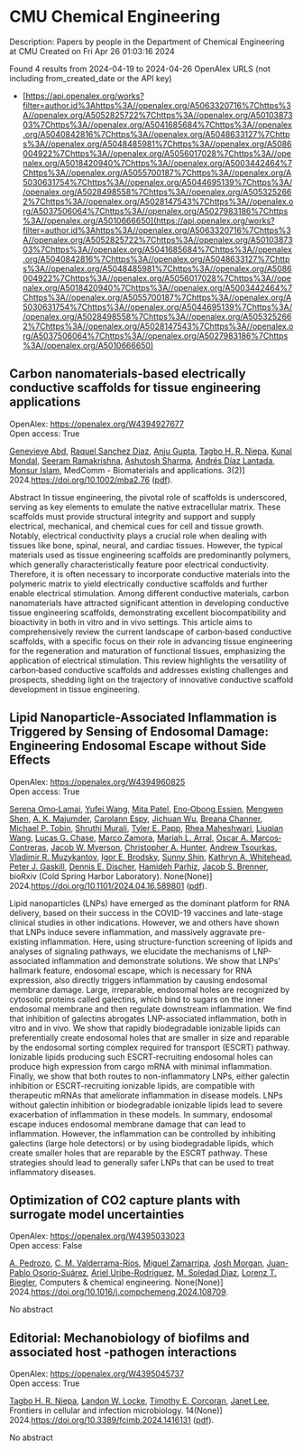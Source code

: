 # CMU Chemical Engineering
Description: Papers by people in the Department of Chemical Engineering at CMU
Created on Fri Apr 26 01:03:16 2024

Found 4 results from 2024-04-19 to 2024-04-26
OpenAlex URLS (not including from_created_date or the API key)
- [https://api.openalex.org/works?filter=author.id%3Ahttps%3A//openalex.org/A5063320716%7Chttps%3A//openalex.org/A5052825722%7Chttps%3A//openalex.org/A5010387303%7Chttps%3A//openalex.org/A5041685684%7Chttps%3A//openalex.org/A5040842816%7Chttps%3A//openalex.org/A5048633127%7Chttps%3A//openalex.org/A5048485981%7Chttps%3A//openalex.org/A5086004922%7Chttps%3A//openalex.org/A5056017028%7Chttps%3A//openalex.org/A5018420940%7Chttps%3A//openalex.org/A5003442464%7Chttps%3A//openalex.org/A5055700187%7Chttps%3A//openalex.org/A5030631754%7Chttps%3A//openalex.org/A5044695139%7Chttps%3A//openalex.org/A5028498558%7Chttps%3A//openalex.org/A5053252662%7Chttps%3A//openalex.org/A5028147543%7Chttps%3A//openalex.org/A5037506064%7Chttps%3A//openalex.org/A5027983186%7Chttps%3A//openalex.org/A5010666650](https://api.openalex.org/works?filter=author.id%3Ahttps%3A//openalex.org/A5063320716%7Chttps%3A//openalex.org/A5052825722%7Chttps%3A//openalex.org/A5010387303%7Chttps%3A//openalex.org/A5041685684%7Chttps%3A//openalex.org/A5040842816%7Chttps%3A//openalex.org/A5048633127%7Chttps%3A//openalex.org/A5048485981%7Chttps%3A//openalex.org/A5086004922%7Chttps%3A//openalex.org/A5056017028%7Chttps%3A//openalex.org/A5018420940%7Chttps%3A//openalex.org/A5003442464%7Chttps%3A//openalex.org/A5055700187%7Chttps%3A//openalex.org/A5030631754%7Chttps%3A//openalex.org/A5044695139%7Chttps%3A//openalex.org/A5028498558%7Chttps%3A//openalex.org/A5053252662%7Chttps%3A//openalex.org/A5028147543%7Chttps%3A//openalex.org/A5037506064%7Chttps%3A//openalex.org/A5027983186%7Chttps%3A//openalex.org/A5010666650)

## Carbon nanomaterials‐based electrically conductive scaffolds for tissue engineering applications   

OpenAlex: https://openalex.org/W4394927677    
Open access: True
    
[Genevieve Abd](https://openalex.org/A5095772138), [Raquel Sanchez Diaz](https://openalex.org/A5003766948), [Anju Gupta](https://openalex.org/A5076052042), [Tagbo H. R. Niepa](https://openalex.org/A5044695139), [Kunal Mondal](https://openalex.org/A5041703687), [Seeram Ramakrishna](https://openalex.org/A5077698461), [Ashutosh Sharma](https://openalex.org/A5052056626), [Andrés Díaz Lantada](https://openalex.org/A5082691724), [Monsur Islam](https://openalex.org/A5071469750), MedComm - Biomaterials and applications. 3(2)] 2024.https://doi.org/10.1002/mba2.76 ([pdf](https://onlinelibrary.wiley.com/doi/pdfdirect/10.1002/mba2.76)).
    
Abstract In tissue engineering, the pivotal role of scaffolds is underscored, serving as key elements to emulate the native extracellular matrix. These scaffolds must provide structural integrity and support and supply electrical, mechanical, and chemical cues for cell and tissue growth. Notably, electrical conductivity plays a crucial role when dealing with tissues like bone, spinal, neural, and cardiac tissues. However, the typical materials used as tissue engineering scaffolds are predominantly polymers, which generally characteristically feature poor electrical conductivity. Therefore, it is often necessary to incorporate conductive materials into the polymeric matrix to yield electrically conductive scaffolds and further enable electrical stimulation. Among different conductive materials, carbon nanomaterials have attracted significant attention in developing conductive tissue engineering scaffolds, demonstrating excellent biocompatibility and bioactivity in both in vitro and in vivo settings. This article aims to comprehensively review the current landscape of carbon‐based conductive scaffolds, with a specific focus on their role in advancing tissue engineering for the regeneration and maturation of functional tissues, emphasizing the application of electrical stimulation. This review highlights the versatility of carbon‐based conductive scaffolds and addresses existing challenges and prospects, shedding light on the trajectory of innovative conductive scaffold development in tissue engineering.    

    

## Lipid Nanoparticle-Associated Inflammation is Triggered by Sensing of Endosomal Damage: Engineering Endosomal Escape without Side Effects   

OpenAlex: https://openalex.org/W4394960825    
Open access: True
    
[Serena Omo‐Lamai](https://openalex.org/A5052806309), [Yufei Wang](https://openalex.org/A5035182164), [Mita Patel](https://openalex.org/A5082931661), [Eno‐Obong Essien](https://openalex.org/A5024678471), [Mengwen Shen](https://openalex.org/A5035872050), [A. K. Majumder](https://openalex.org/A5037062640), [Carolann Espy](https://openalex.org/A5036716063), [Jichuan Wu](https://openalex.org/A5090929458), [Breana Channer](https://openalex.org/A5059058953), [Michael P. Tobin](https://openalex.org/A5006205638), [Shruthi Murali](https://openalex.org/A5068425814), [Tyler E. Papp](https://openalex.org/A5013550272), [Rhea Maheshwari](https://openalex.org/A5009609190), [Liuqian Wang](https://openalex.org/A5066751872), [Lucas G. Chase](https://openalex.org/A5069041138), [Marco Zamora](https://openalex.org/A5013737314), [Mariah L. Arral](https://openalex.org/A5049474410), [Oscar A. Marcos‐Contreras](https://openalex.org/A5074050540), [Jacob W. Myerson](https://openalex.org/A5067701831), [Christopher A. Hunter](https://openalex.org/A5003951398), [Andrew Tsourkas](https://openalex.org/A5027596223), [Vladimir R. Muzykantov](https://openalex.org/A5022924802), [Igor E. Brodsky](https://openalex.org/A5028965776), [Sunny Shin](https://openalex.org/A5059475430), [Kathryn A. Whitehead](https://openalex.org/A5010666650), [Peter J. Gaskill](https://openalex.org/A5019253024), [Dennis E. Discher](https://openalex.org/A5041290018), [Hamideh Parhiz](https://openalex.org/A5073034692), [Jacob S. Brenner](https://openalex.org/A5019182775), bioRxiv (Cold Spring Harbor Laboratory). None(None)] 2024.https://doi.org/10.1101/2024.04.16.589801 ([pdf](https://www.biorxiv.org/content/biorxiv/early/2024/04/18/2024.04.16.589801.full.pdf)).
    
Lipid nanoparticles (LNPs) have emerged as the dominant platform for RNA delivery, based on their success in the COVID-19 vaccines and late-stage clinical studies in other indications. However, we and others have shown that LNPs induce severe inflammation, and massively aggravate pre-existing inflammation. Here, using structure-function screening of lipids and analyses of signaling pathways, we elucidate the mechanisms of LNP-associated inflammation and demonstrate solutions. We show that LNPs' hallmark feature, endosomal escape, which is necessary for RNA expression, also directly triggers inflammation by causing endosomal membrane damage. Large, irreparable, endosomal holes are recognized by cytosolic proteins called galectins, which bind to sugars on the inner endosomal membrane and then regulate downstream inflammation. We find that inhibition of galectins abrogates LNP-associated inflammation, both in vitro and in vivo. We show that rapidly biodegradable ionizable lipids can preferentially create endosomal holes that are smaller in size and reparable by the endosomal sorting complex required for transport (ESCRT) pathway. Ionizable lipids producing such ESCRT-recruiting endosomal holes can produce high expression from cargo mRNA with minimal inflammation. Finally, we show that both routes to non-inflammatory LNPs, either galectin inhibition or ESCRT-recruiting ionizable lipids, are compatible with therapeutic mRNAs that ameliorate inflammation in disease models. LNPs without galectin inhibition or biodegradable ionizable lipids lead to severe exacerbation of inflammation in these models. In summary, endosomal escape induces endosomal membrane damage that can lead to inflammation. However, the inflammation can be controlled by inhibiting galectins (large hole detectors) or by using biodegradable lipids, which create smaller holes that are reparable by the ESCRT pathway. These strategies should lead to generally safer LNPs that can be used to treat inflammatory diseases.    

    

## Optimization of CO2 capture plants with surrogate model uncertainties   

OpenAlex: https://openalex.org/W4395033023    
Open access: False
    
[A. Pedrozo](https://openalex.org/A5010731086), [C. M. Valderrama-Ríos](https://openalex.org/A5092336802), [Miguel Zamarripa](https://openalex.org/A5015881602), [Josh Morgan](https://openalex.org/A5086695747), [Juan-Pablo Osorio-Suárez](https://openalex.org/A5059129157), [Ariel Uribe-Rodríguez](https://openalex.org/A5007868705), [M. Soledad Diaz](https://openalex.org/A5042182449), [Lorenz T. Biegler](https://openalex.org/A5052825722), Computers & chemical engineering. None(None)] 2024.https://doi.org/10.1016/j.compchemeng.2024.108709.
    
No abstract    

    

## Editorial: Mechanobiology of biofilms and associated host -pathogen interactions   

OpenAlex: https://openalex.org/W4395045737    
Open access: True
    
[Tagbo H. R. Niepa](https://openalex.org/A5044695139), [Landon W. Locke](https://openalex.org/A5089280467), [Timothy E. Corcoran](https://openalex.org/A5070818318), [Janet Lee](https://openalex.org/A5079729144), Frontiers in cellular and infection microbiology. 14(None)] 2024.https://doi.org/10.3389/fcimb.2024.1416131 ([pdf](https://www.frontiersin.org/articles/10.3389/fcimb.2024.1416131/pdf?isPublishedV2=False)).
    
No abstract    

    

